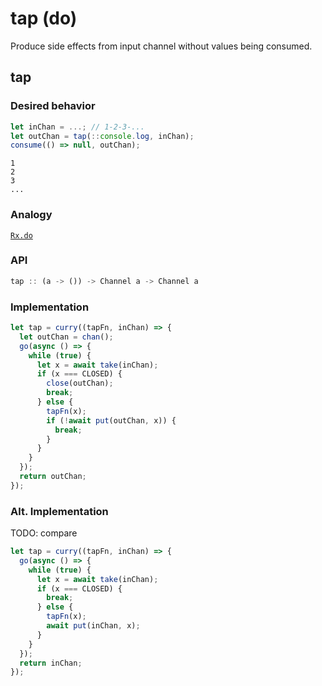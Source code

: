 # tap (do)

Produce side effects from input channel without values being consumed.

## tap

### Desired behavior 

```js
let inChan = ...; // 1-2-3-...
let outChan = tap(::console.log, inChan);
consume(() => null, outChan);
```

```
1 
2 
3 
...
```

### Analogy

[`Rx.do`](https://github.com/Reactive-Extensions/RxJS/blob/master/doc/api/core/operators/do.md) 

### API

```js
tap :: (a -> ()) -> Channel a -> Channel a
```

### Implementation

```js
let tap = curry((tapFn, inChan) => {
  let outChan = chan();
  go(async () => {
    while (true) {
      let x = await take(inChan);
      if (x === CLOSED) {
        close(outChan);
        break;
      } else {
        tapFn(x);
        if (!await put(outChan, x)) {
          break;
        }
      }
    }
  });
  return outChan;
});
```

### Alt. Implementation

TODO: compare

```js
let tap = curry((tapFn, inChan) => {
  go(async () => {
    while (true) {
      let x = await take(inChan);
      if (x === CLOSED) {
        break;
      } else {
        tapFn(x);
        await put(inChan, x);
      }
    }
  });
  return inChan;
});
```
